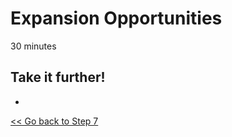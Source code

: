 # Expansion Opportunities

30 minutes

## Take it further!
* 


[<< Go back to Step 7 ](./step-7/README.md)